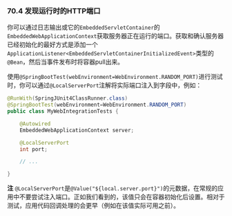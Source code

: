 ### 70.4 发现运行时的HTTP端口

你可以通过日志输出或它的`EmbeddedServletContainer`的`EmbeddedWebApplicationContext`获取服务器正在运行的端口。获取和确认服务器已经初始化的最好方式是添加一个`ApplicationListener<EmbeddedServletContainerInitializedEvent>`类型的`@Bean`，然后当事件发布时将容器pull出来。

使用`@SpringBootTest(webEnvironment=WebEnvironment.RANDOM_PORT)`进行测试时，你可以通过`@LocalServerPort`注解将实际端口注入到字段中，例如：
```java
@RunWith(SpringJUnit4ClassRunner.class)
@SpringBootTest(webEnvironment=WebEnvironment.RANDOM_PORT)
public class MyWebIntegrationTests {

    @Autowired
    EmbeddedWebApplicationContext server;

    @LocalServerPort
    int port;

    // ...

}
```
**注** `@LocalServerPort`是`@Value("${local.server.port}")`的元数据，在常规的应用中不要尝试注入端口。正如我们看到的，该值只会在容器初始化后设置。相对于测试，应用代码回调处理的会更早（例如在该值实际可用之前）。
